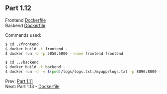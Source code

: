 ## Part 1.12

Frontend [Dockerfile](./frontend/Dockerfile)  
Backend [Dockerfile](./backend/Dockerfile)

Commands used:

```bash
$ cd ./frontend
$ docker build -t frontend .
$ docker run -d -p 5050:5000 --name frontend frontend

$ cd ../backend
$ docker build -t backend .
$ docker run -d -v $(pwd)/logs/logs.txt:/myapp/logs.txt -p 8090:8000 --name backend backend
```


Prev: [Part 1.11](../part1-11/part1-11.md)  
Next: Part 1.13 - [Dockerfile](../part1-13/Dockerfile)
